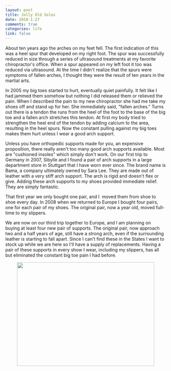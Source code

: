 ```yaml
--- 
layout: post
title: Jolly Old Soles
date: 2010-1-27
comments: true
categories: life
link: false
---
```

About ten years ago the arches on my feet fell. The first indication of this was a heel spur that developed on my right foot. The spur was successfully reduced in size through a series of ultrasound treatments at my favorite chiropractor's office. When a spur appeared on my left foot it too was reduced via ultrasound. At the time I didn't realize that the spurs were symptoms of fallen arches, I thought they were the result of ten years in the martial arts.

In 2005 my big toes started to hurt, eventually quiet painfully. It felt like I had jammed them somehow but nothing I did released them or relieved the pain. When I described the pain to my new chiropractor she had me take my shoes off and stand up for her. She immediately said, "fallen arches." Turns out there is a tendon the runs from the heel of the foot to the base of the big toe and a fallen arch stretches this tendon. At first my body tried to strengthen the heel end of the tendon by adding calcium to the area, resulting in the heel spurs. Now the constant pulling against my big toes makes them hurt unless I wear a good arch support.

Unless you have orthopedic supports made for you, an expensive proposition, there really aren't too many good arch supports available. Most are "cushioned insoles" which simply don't work. On our first trip to Germany in 2007, Sibylle and I found a pair of arch supports in a large department store in Stuttgart that I have worn ever since. The brand name is Bama, a company ultimately owned by Sara Lee. They are made out of leather with a very stiff arch support. The arch is rigid and doesn't flex or give. Adding these arch supports to my shoes provided immediate relief. They are simply fantastic.

That first year we only bought one pair, and I  moved them from shoe to shoe every day. In 2008 when we returned to Europe I bought four pairs, one for each pair of my shoes. The original pair, now a year old, moved full-time to my slippers.

We are now on our third trip together to Europe, and I am planning on buying at least four new pair of supports. The original pair, now approach two and a half years of age, still have a strong arch, even if the surrounding leather is starting to fall apart. Since I can't find these in the States I want to stock up while we are here so I'll have a supply of replacements. Having a pair of these supports in every show I wear, including my slippers, has all but eliminated the constant big toe pain I had before.
<p style="text-align: center;"><a href="http://zanshin.net/images/oldAndNew.png"><img class="aligncenter size-full wp-image-2245" title="oldAndNew" src="http://zanshin.net/images/oldAndNew.png" alt="" width="431" height="326" /></a></p>
